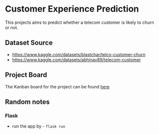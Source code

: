 # Customer Experience Prediction

This projects aims to predict whether a telecom customer is likely to churn or not.

## Dataset Source
* https://www.kaggle.com/datasets/blastchar/telco-customer-churn
* https://www.kaggle.com/datasets/abhinav89/telecom-customer

## Project Board

The Kanban board for the project can be found [here](https://github.com/users/aditya1876/projects/3)


## Random notes
### Flask
* run the app by - `flask run`




